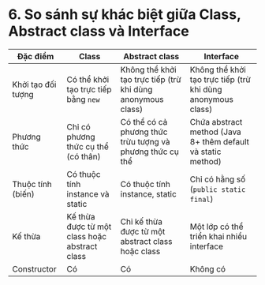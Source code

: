 # 6. So sánh sự khác biệt giữa Class, Abstract class và Interface

| Đặc điểm                 | Class                                         | Abstract class                                              | Interface                                                    |
|--------------------------|-----------------------------------------------|-------------------------------------------------------------|--------------------------------------------------------------|
| Khởi tạo đối tượng       | Có thể khởi tạo trực tiếp bằng `new`          | Không thể khởi tạo trực tiếp (trừ khi dùng anonymous class) | Không thể khởi tạo trực tiếp (trừ khi dùng anonymous class)  |
| Phương thức              | Chỉ có phương thức cụ thể (có thân)           | Có thể có cả phương thức trừu tượng và phương thức cụ thể   | Chứa abstract method (Java 8+ thêm default và static method) |
| Thuộc tính (biến)        | Có thuộc tính instance và static              | Có thuộc tính instance, static                              | Chỉ có hằng số (`public static final`)                       |
| Kế thừa                  | Kế thừa được từ một class hoặc abstract class | Chỉ kế thừa được từ một abstract class hoặc class           | Một lớp có thể triển khai nhiều interface                    |
| Constructor              | Có                                            | Có                                                          | Không có                                                     |
